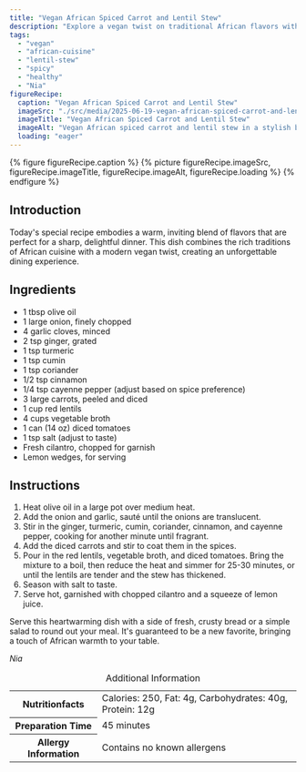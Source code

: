 ```yaml
---
title: "Vegan African Spiced Carrot and Lentil Stew"
description: "Explore a vegan twist on traditional African flavors with this Spiced Carrot and Lentil Stew, perfect for a heartwarming dinner."
tags:
  - "vegan"
  - "african-cuisine"
  - "lentil-stew"
  - "spicy"
  - "healthy"
  - "Nia"
figureRecipe: 
  caption: "Vegan African Spiced Carrot and Lentil Stew"
  imageSrc: "./src/media/2025-06-19-vegan-african-spiced-carrot-and-lentil-stew-6746.png"
  imageTitle: "Vegan African Spiced Carrot and Lentil Stew"
  imageAlt: "Vegan African spiced carrot and lentil stew in a stylish bowl on a rustic table, with bread, salad, and natural light highlighting its colors."
  loading: "eager"
---
```


{% figure figureRecipe.caption %}
{% picture figureRecipe.imageSrc, figureRecipe.imageTitle, figureRecipe.imageAlt, figureRecipe.loading %}
{% endfigure %}

## Introduction

Today's special recipe embodies a warm, inviting blend of flavors that are perfect for a sharp, delightful dinner. This dish combines the rich traditions of African cuisine with a modern vegan twist, creating an unforgettable dining experience.

## Ingredients

* 1 tbsp olive oil
* 1 large onion, finely chopped
* 4 garlic cloves, minced
* 2 tsp ginger, grated
* 1 tsp turmeric
* 1 tsp cumin
* 1 tsp coriander
* 1/2 tsp cinnamon
* 1/4 tsp cayenne pepper (adjust based on spice preference)
* 3 large carrots, peeled and diced
* 1 cup red lentils
* 4 cups vegetable broth
* 1 can (14 oz) diced tomatoes
* 1 tsp salt (adjust to taste)
* Fresh cilantro, chopped for garnish
* Lemon wedges, for serving

## Instructions

1. Heat olive oil in a large pot over medium heat.
2. Add the onion and garlic, sauté until the onions are translucent.
3. Stir in the ginger, turmeric, cumin, coriander, cinnamon, and cayenne pepper, cooking for another minute until fragrant.
4. Add the diced carrots and stir to coat them in the spices.
5. Pour in the red lentils, vegetable broth, and diced tomatoes. Bring the mixture to a boil, then reduce the heat and simmer for 25-30 minutes, or until the lentils are tender and the stew has thickened.
6. Season with salt to taste.
7. Serve hot, garnished with chopped cilantro and a squeeze of lemon juice.

Serve this heartwarming dish with a side of fresh, crusty bread or a simple salad to round out your meal. It's guaranteed to be a new favorite, bringing a touch of African warmth to your table.

*Nia*

<table><caption class='sr-only'>Additional Information</caption><tr><th>Nutritionfacts</th><td>Calories: 250, Fat: 4g, Carbohydrates: 40g, Protein: 12g&nbsp;</td></tr><tr><th>Preparation Time</th><td>45 minutes&nbsp;</td></tr><tr><th>Allergy Information</th><td>Contains no known allergens&nbsp;</td></tr></table>

